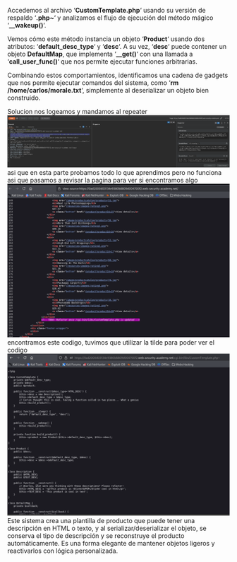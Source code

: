 Accedemos al archivo ‘**CustomTemplate.php**‘ usando su versión de respaldo ‘**.php~**‘ y analizamos el flujo de ejecución del método mágico ‘**__wakeup()**‘.

Vemos cómo este método instancia un objeto ‘**Product**‘ usando dos atributos: ‘**default_desc_type**‘ y ‘**desc**‘. A su vez, ‘**desc**‘ puede contener un objeto **DefaultMap**, que implementa ‘**__get()**‘ con una llamada a ‘**call_user_func()**‘ que nos permite ejecutar funciones arbitrarias.

Combinando estos comportamientos, identificamos una cadena de gadgets que nos permite ejecutar comandos del sistema, como ‘**rm /home/carlos/morale.txt**‘, simplemente al deserializar un objeto bien construido.

Solucion
nos logeamos y mandamos al repeater
![Pasted_image_20250827013850.png](Imagenes/Pasted_image_20250827013850.png)
asi que en esta parte probamos todo lo que aprendimos pero no funciona asi que pasamos a revisar la pagina para ver si encontramos algo
![Pasted_image_20250827014040.png](Imagenes/Pasted_image_20250827014040.png)
encontramos este codigo, tuvimos que utilizar la tilde para poder ver el codigo
![Pasted_image_20250827014237.png](Imagenes/Pasted_image_20250827014237.png)
Este sistema crea una plantilla de producto que puede tener una descripción en HTML o texto, y al serializar/deserializar el objeto, se conserva el tipo de descripción y se reconstruye el producto automáticamente. Es una forma elegante de mantener objetos ligeros y reactivarlos con lógica personalizada.

